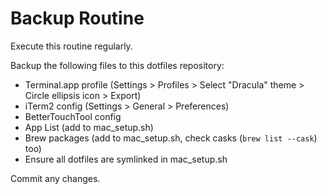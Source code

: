 # Backup Routine

Execute this routine regularly.

Backup the following files to this dotfiles repository:
- Terminal.app profile (Settings > Profiles > Select "Dracula" theme > Circle ellipsis icon > Export)
- iTerm2 config (Settings > General > Preferences)
- BetterTouchTool config
- App List (add to mac_setup.sh)
- Brew packages (add to mac_setup.sh, check casks (`brew list --cask`) too)
- Ensure all dotfiles are symlinked in mac_setup.sh

Commit any changes.
